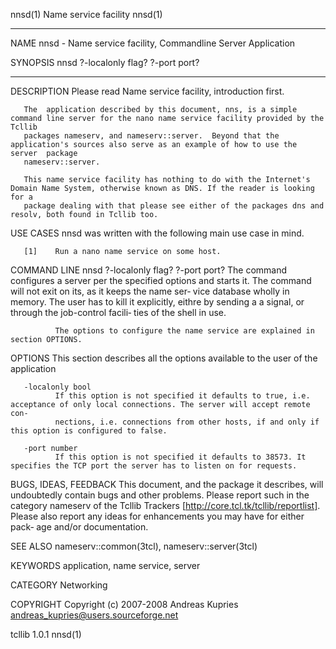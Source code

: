nnsd(1)                                                        Name service facility                                                       nnsd(1)

__________________________________________________________________________________________________________________________________________________

NAME
       nnsd - Name service facility, Commandline Server Application

SYNOPSIS
       nnsd ?-localonly flag? ?-port port?

__________________________________________________________________________________________________________________________________________________

DESCRIPTION
       Please read Name service facility, introduction first.

       The  application described by this document, nns, is a simple command line server for the nano name service facility provided by the Tcllib
       packages nameserv, and nameserv::server.  Beyond that the application's sources also serve as an example of how to use the  server  package
       nameserv::server.

       This name service facility has nothing to do with the Internet's Domain Name System, otherwise known as DNS. If the reader is looking for a
       package dealing with that please see either of the packages dns and resolv, both found in Tcllib too.

   USE CASES
       nnsd was written with the following main use case in mind.

       [1]    Run a nano name service on some host.

   COMMAND LINE
       nnsd ?-localonly flag? ?-port port?
              The command configures a server per the specified options and starts it. The command will not exit on its, as it keeps the name ser‐
              vice database wholly in memory. The user has to kill it explicitly, eithre by sending a a signal, or through the job-control facili‐
              ties of the shell in use.

              The options to configure the name service are explained in section OPTIONS.

   OPTIONS
       This section describes all the options available to the user of the application

       -localonly bool
              If this option is not specified it defaults to true, i.e.  acceptance of only local connections. The server will accept remote  con‐
              nections, i.e. connections from other hosts, if and only if this option is configured to false.

       -port number
              If this option is not specified it defaults to 38573. It specifies the TCP port the server has to listen on for requests.

BUGS, IDEAS, FEEDBACK
       This document, and the package it describes, will undoubtedly contain bugs and other problems.  Please report such in the category nameserv
       of the Tcllib Trackers [http://core.tcl.tk/tcllib/reportlist].  Please also report any ideas for enhancements you may have for either pack‐
       age and/or documentation.

SEE ALSO
       nameserv::common(3tcl), nameserv::server(3tcl)

KEYWORDS
       application, name service, server

CATEGORY
       Networking

COPYRIGHT
       Copyright (c) 2007-2008 Andreas Kupries <andreas_kupries@users.sourceforge.net>

tcllib                                                                 1.0.1                                                               nnsd(1)
